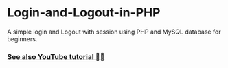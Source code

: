 # Login-and-Logout-in-PHP
A simple login and Logout with session using PHP and MySQL database for beginners.

### [See also YouTube tutorial 👨‍💻](https://youtu.be/CPaFxqHeS6U)
